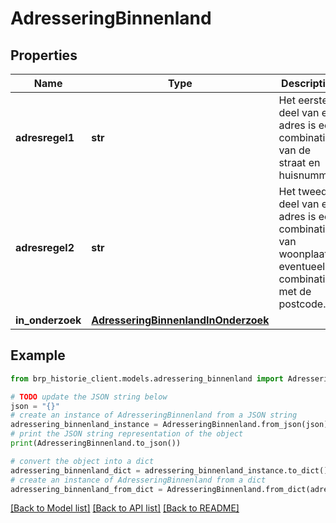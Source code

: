 # AdresseringBinnenland


## Properties

Name | Type | Description | Notes
------------ | ------------- | ------------- | -------------
**adresregel1** | **str** | Het eerste deel van een adres is een combinatie van de straat en huisnummer.  | [optional] 
**adresregel2** | **str** | Het tweede deel van een adres is een combinatie van woonplaats eventueel in combinatie met de postcode.  | [optional] 
**in_onderzoek** | [**AdresseringBinnenlandInOnderzoek**](AdresseringBinnenlandInOnderzoek.md) |  | [optional] 

## Example

```python
from brp_historie_client.models.adressering_binnenland import AdresseringBinnenland

# TODO update the JSON string below
json = "{}"
# create an instance of AdresseringBinnenland from a JSON string
adressering_binnenland_instance = AdresseringBinnenland.from_json(json)
# print the JSON string representation of the object
print(AdresseringBinnenland.to_json())

# convert the object into a dict
adressering_binnenland_dict = adressering_binnenland_instance.to_dict()
# create an instance of AdresseringBinnenland from a dict
adressering_binnenland_from_dict = AdresseringBinnenland.from_dict(adressering_binnenland_dict)
```
[[Back to Model list]](../README.md#documentation-for-models) [[Back to API list]](../README.md#documentation-for-api-endpoints) [[Back to README]](../README.md)


